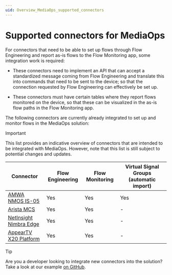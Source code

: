 ```yaml
---
uid: Overview_MediaOps_supported_connectors
---
```


# Supported connectors for MediaOps

For connectors that need to be able to set up flows through Flow Engineering and report as-is flows to the Flow Monitoring app, some integration work is required:

- These connectors need to implement an API that can accept a standardized message coming from Flow Engineering and translate this into commands that need to be sent to the device; so that the connection requested by Flow Engineering can effectively be set up.

- These connectors must have certain tables where they report flows monitored on the device, so that these can be visualized in the as-is flow paths in the Flow Monitoring app.

The following connectors are currently already integrated to set up and monitor flows in the MediaOps solution:

> [!IMPORTANT]
> This list provides an indicative overview of connectors that are intended to be integrated with MediaOps. However, note that this list is still subject to potential changes and updates.

| Connector | Flow Engineering | Flow Monitoring | Virtual Signal Groups (automatic import) |
|--|--|--|--|
| [AMWA NMOS IS-05](https://catalog.dataminer.services/details/connector/7691) | Yes | Yes | Yes |
| [Arista MCS](https://catalog.dataminer.services/details/connector/7867) | Yes | Yes | - |
| [NetInsight Nimbra Edge](https://catalog.dataminer.services/details/connector/7656) | Yes | Yes | - |
| [AppearTV X20 Platform](https://catalog.dataminer.services/details/connector/5412) | Yes | Yes | - |

> [!TIP]
> Are you a developer looking to integrate new connectors into the solution? Take a look at our example [on GitHub](https://github.com/SkylineCommunications/SLC-C-Example_Flow-Engineering/blob/main/README.md).

